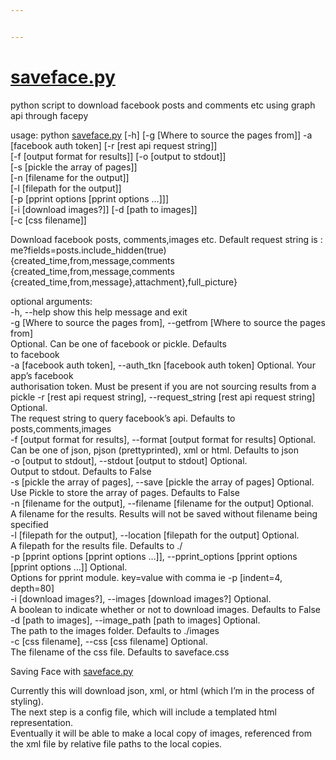 ```yaml
---


---
```


<h1 id="saveface.py"><a href="http://saveface.py">saveface.py</a></h1>
<p>python script to download facebook posts and comments etc using graph api through facepy</p>
<p>usage: python <a href="http://saveface.py">saveface.py</a> [-h] [-g [Where to source the pages from]] -a<br>
[facebook auth token] [-r [rest api request string]]<br>
[-f [output format for results]] [-o [output to stdout]]<br>
[-s [pickle the array of pages]]<br>
[-n [filename for the output]]<br>
[-l [filepath for the output]]<br>
[-p [pprint options [pprint options …]]]<br>
[-i [download images?]] [-d [path to images]]<br>
[-c [css filename]]</p>
<p>Download facebook posts, comments,images etc. Default request string is :<br>
me?fields=posts.include_hidden(true) {created_time,from,message,comments<br>
{created_time,from,message,comments<br>
{created_time,from,message},attachment},full_picture}</p>
<p>optional arguments:<br>
-h, --help            show this help message and exit<br>
-g [Where to source the pages from], --getfrom [Where to source the pages from]<br>
Optional. Can be one of facebook or pickle. Defaults<br>
to facebook<br>
-a [facebook auth token], --auth_tkn [facebook auth token] Optional. Your app’s facebook<br>
authorisation token.  Must be present if you are not sourcing results from a pickle
-r [rest api request string], --request_string [rest api request string] Optional.<br>
    The request string to query facebook’s api. Defaults to posts,comments,images<br>
-f [output format for results], --format [output format for results] Optional.<br>
     Can be one of json, pjson (prettyprinted), xml or html. Defaults to json<br>
-o [output to stdout], --stdout [output to stdout] Optional.<br>
    Output to stdout. Defaults to False<br>
-s [pickle the array of pages], --save [pickle the array of pages] Optional. <br>
    Use Pickle to store the array of pages. Defaults to False<br>
-n [filename for the output], --filename [filename for the output] Optional. <br>
    A filename for the results. Results will not be saved without filename being specified<br>
-l [filepath for the output], --location [filepath for the output] Optional.<br>
    A filepath for the results file. Defaults to ./<br>
-p [pprint options [pprint options …]], --pprint_options [pprint options [pprint options …]] Optional.<br>
    Options for pprint module. key=value with comma ie -p [indent=4, depth=80]<br>
-i [download images?], --images [download images?]  Optional. <br>
	 A boolean to indicate whether or not to download images. Defaults to False<br>
-d [path to images], --image_path [path to images]     Optional. <br>
    The path to the images folder. Defaults to ./images<br>
-c [css filename], --css [css filename] Optional.<br>
    The filename of the css file. Defaults to saveface.css</p>
<p>Saving Face with <a href="http://github.com/millerthegorilla/saveface.py">saveface.py</a></p>
<p>Currently this will download json, xml, or html (which I’m in the process of styling).<br>
The next step is a config file, which will include a templated html representation.<br>
Eventually it will be able to make a local copy of images, referenced from<br>
the xml file by relative file paths to the local copies.</p>

<!--stackedit_data:
eyJoaXN0b3J5IjpbLTc4MDQwMzU0Ml19
-->